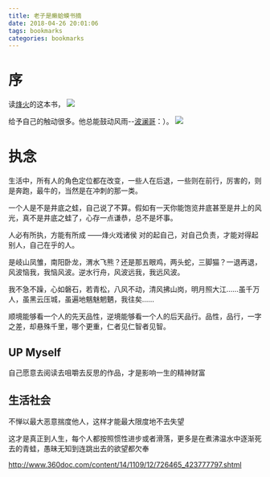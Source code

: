 ```yaml
---
title: 老子是癞蛤蟆书摘
date: 2018-04-26 20:01:06
tags: bookmarks
categories: bookmarks
---
```


# 序
读[烽火](https://baike.baidu.com/item/%E7%83%BD%E7%81%AB%E6%88%8F%E8%AF%B8%E4%BE%AF/9127348?fr=aladdin)的这本书，
![](https://gss1.bdstatic.com/-vo3dSag_xI4khGkpoWK1HF6hhy/baike/c0%3Dbaike92%2C5%2C5%2C92%2C30/sign=e306f7ec0c33874488c8272e3066b29c/b03533fa828ba61ebdf161934134970a304e596a.jpg)

给予自己的触动很多。他总能鼓动风雨--[波澜哥](https://baike.baidu.com/item/%E6%B3%A2%E6%BE%9C%E5%93%A5)：）。
![](https://gss1.bdstatic.com/-vo3dSag_xI4khGkpoWK1HF6hhy/baike/c0%3Dbaike80%2C5%2C5%2C80%2C26/sign=7a3962be72310a55d029d6a6d62c28cc/5243fbf2b21193133d7107fd6e380cd791238d49.jpg)


# 执念
生活中，所有人的角色定位都在改变，一些人在后退，一些则在前行，厉害的，则是奔跑，最牛的，当然是在冲刺的那一类。

一个人是不是井底之蛙，自己说了不算。假如有一天你能饱览井底甚至是井上的风光，真不是井底之蛙了，心存一点谦恭，总不是坏事。

人必有所执，方能有所成 ——烽火戏诸侯 
对的起自己，对自己负责，才能对得起别人，自己在乎的人。

是岐山凤雏，南阳卧龙，渭水飞熊？还是那五眼鸡，两头蛇，三脚猫？一退再退，风波恼我，我恼风波。逆水行舟，风波远我，我远风波。

我不急不躁，心如磐石，若青松，八风不动，清风拂山岗，明月照大江……虽千万人，虽黑云压城，虽遍地魑魅魍魉，我往矣…… 


顺境能够看一个人的先天品性，逆境能够看一个人的后天品行。品性，品行，一字之差，却悬殊千里，哪个更重，仁者见仁智者见智。

## UP Myself
自己愿意去阅读去咀嚼去反思的作品，才是影响一生的精神财富


## 生活社会
不惮以最大恶意揣度他人，这样才能最大限度地不去失望

这才是真正到人生，每个人都按照惯性进步或者滑落，更多是在煮沸温水中逐渐死去的青蛙，愚昧无知到连跳出去的欲望都欠奉

http://www.360doc.com/content/14/1109/12/726465_423777797.shtml
